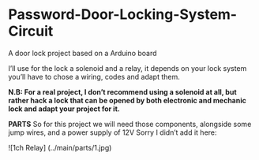 # Password-Door-Locking-System-Circuit
A door lock project based on a Arduino board

I’ll use for the lock a solenoid and a relay, it depends on your lock system you’ll have to chose a wiring, codes and adapt them.

 **N.B: For a real project, I don’t recommend using a solenoid at all, but rather hack a lock that can be opened by both electronic and mechanic lock and adapt your project for it.**

**PARTS**
So for this project we will need those components, alongside some jump wires, and a power supply of 12V Sorry I didn’t add it here:

![1ch Relay] (../main/parts/1.jpg)
